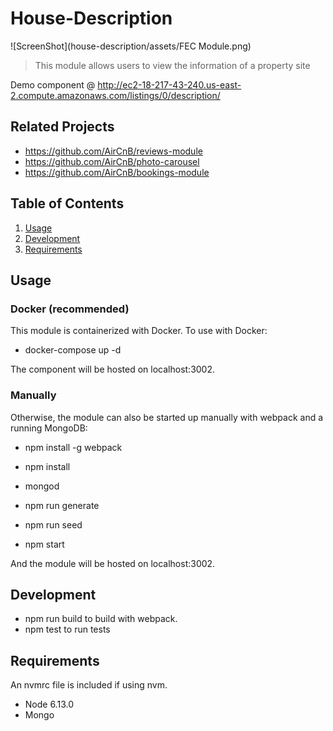 # House-Description

![ScreenShot](house-description/assets/FEC Module.png)

> This module allows users to view the information of a property site

Demo component @ http://ec2-18-217-43-240.us-east-2.compute.amazonaws.com/listings/0/description/

## Related Projects
  * https://github.com/AirCnB/reviews-module
  * https://github.com/AirCnB/photo-carousel
  * https://github.com/AirCnB/bookings-module
  
## Table of Contents
  1. [Usage](#Usage)
  1. [Development](#requirements)
  1. [Requirements](#development)
  
## Usage 

### Docker (recommended)
This module is containerized with Docker. To use with Docker:

  * docker-compose up -d
  
The component will be hosted on localhost:3002.

### Manually 

Otherwise, the module can also be started up manually with webpack and a running MongoDB:

  * npm install -g webpack

  * npm install

  * mongod

  * npm run generate

  * npm run seed

  * npm start

And the module will be hosted on localhost:3002.

## Development

  * npm run build to build with webpack.
  * npm test to run tests

## Requirements 


An nvmrc file is included if using nvm.

  * Node 6.13.0
  * Mongo




